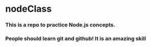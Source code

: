 # nodeClass

### This is a repo to practice Node.js concepts.

### People should learn git and github! It is an amazing skill